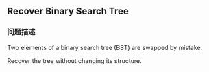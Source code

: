 ## Recover Binary Search Tree  
### 问题描述

Two elements of a binary search tree (BST) are swapped by mistake.

Recover the tree without changing its structure.

